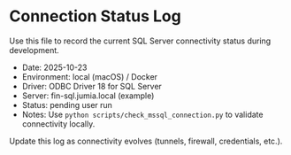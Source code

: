 # Connection Status Log

Use this file to record the current SQL Server connectivity status during development.

- Date: 2025-10-23
- Environment: local (macOS) / Docker
- Driver: ODBC Driver 18 for SQL Server
- Server: fin-sql.jumia.local (example)
- Status: pending user run
- Notes: Use `python scripts/check_mssql_connection.py` to validate connectivity locally.

Update this log as connectivity evolves (tunnels, firewall, credentials, etc.).
